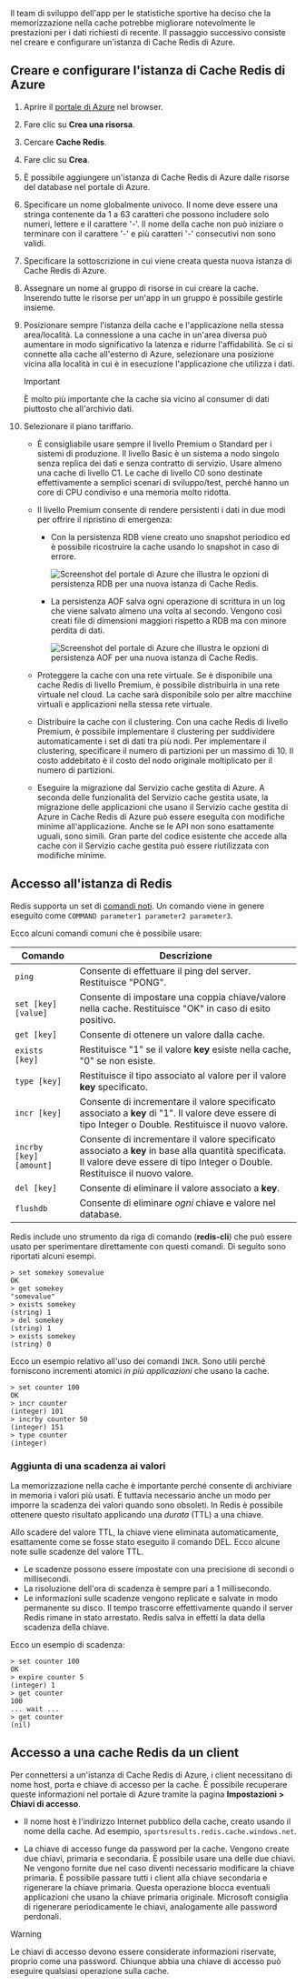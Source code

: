 Il team di sviluppo dell'app per le statistiche sportive ha deciso che la memorizzazione nella cache potrebbe migliorare notevolmente le prestazioni per i dati richiesti di recente. Il passaggio successivo consiste nel creare e configurare un'istanza di Cache Redis di Azure.

## <a name="create-and-configure-the-azure-redis-cache-instance"></a>Creare e configurare l'istanza di Cache Redis di Azure

1. Aprire il [portale di Azure](https://portal.azure.com/?azure-portal=true) nel browser.

1. Fare clic su **Crea una risorsa**.

1. Cercare **Cache Redis**.

1. Fare clic su **Crea**.

1. È possibile aggiungere un'istanza di Cache Redis di Azure dalle risorse del database nel portale di Azure.

1. Specificare un nome globalmente univoco. Il nome deve essere una stringa contenente da 1 a 63 caratteri che possono includere solo numeri, lettere e il carattere '-'. Il nome della cache non può iniziare o terminare con il carattere '-' e più caratteri '-' consecutivi non sono validi.

1. Specificare la sottoscrizione in cui viene creata questa nuova istanza di Cache Redis di Azure.

1. Assegnare un nome al gruppo di risorse in cui creare la cache. Inserendo tutte le risorse per un'app in un gruppo è possibile gestirle insieme.

1. Posizionare sempre l'istanza della cache e l'applicazione nella stessa area/località. La connessione a una cache in un'area diversa può aumentare in modo significativo la latenza e ridurre l'affidabilità. Se ci si connette alla cache all'esterno di Azure, selezionare una posizione vicina alla località in cui è in esecuzione l'applicazione che utilizza i dati.

    > [!IMPORTANT]
    > È molto più importante che la cache sia vicino al consumer di dati piuttosto che all'archivio dati.

1. Selezionare il piano tariffario. 
    - È consigliabile usare sempre il livello Premium o Standard per i sistemi di produzione. Il livello Basic è un sistema a nodo singolo senza replica dei dati e senza contratto di servizio. Usare almeno una cache di livello C1. Le cache di livello C0 sono destinate effettivamente a semplici scenari di sviluppo/test, perché hanno un core di CPU condiviso e una memoria molto ridotta.

    - Il livello Premium consente di rendere persistenti i dati in due modi per offrire il ripristino di emergenza:

        - Con la persistenza RDB viene creato uno snapshot periodico ed è possibile ricostruire la cache usando lo snapshot in caso di errore.

            ![Screenshot del portale di Azure che illustra le opzioni di persistenza RDB per una nuova istanza di Cache Redis.](../media/3-redis-persistence-1.png)

        - La persistenza AOF salva ogni operazione di scrittura in un log che viene salvato almeno una volta al secondo. Vengono così creati file di dimensioni maggiori rispetto a RDB ma con minore perdita di dati.

            ![Screenshot del portale di Azure che illustra le opzioni di persistenza AOF per una nuova istanza di Cache Redis.](../media/3-redis-persistence-2.png)

    - Proteggere la cache con una rete virtuale.
      Se è disponibile una cache Redis di livello Premium, è possibile distribuirla in una rete virtuale nel cloud. La cache sarà disponibile solo per altre macchine virtuali e applicazioni nella stessa rete virtuale.

    - Distribuire la cache con il clustering.
      Con una cache Redis di livello Premium, è possibile implementare il clustering per suddividere automaticamente i set di dati tra più nodi. Per implementare il clustering, specificare il numero di partizioni per un massimo di 10. Il costo addebitato è il costo del nodo originale moltiplicato per il numero di partizioni.

    - Eseguire la migrazione dal Servizio cache gestita di Azure.
      A seconda delle funzionalità del Servizio cache gestita usate, la migrazione delle applicazioni che usano il Servizio cache gestita di Azure in Cache Redis di Azure può essere eseguita con modifiche minime all'applicazione. Anche se le API non sono esattamente uguali, sono simili. Gran parte del codice esistente che accede alla cache con il Servizio cache gestita può essere riutilizzata con modifiche minime.

## <a name="accessing-the-redis-instance"></a>Accesso all'istanza di Redis

Redis supporta un set di [comandi noti](https://redis.io/commands). Un comando viene in genere eseguito come `COMMAND parameter1 parameter2 parameter3`.

Ecco alcuni comandi comuni che è possibile usare:

| Comando | Descrizione |
|---------|-------------|
| `ping` | Consente di effettuare il ping del server. Restituisce "PONG". |
| `set [key] [value]` | Consente di impostare una coppia chiave/valore nella cache. Restituisce "OK" in caso di esito positivo. |
| `get [key]` | Consente di ottenere un valore dalla cache. |
| `exists [key]` | Restituisce "1" se il valore **key** esiste nella cache, "0" se non esiste. |
| `type [key]` | Restituisce il tipo associato al valore per il valore **key** specificato. |
| `incr [key]` | Consente di incrementare il valore specificato associato a **key** di "1". Il valore deve essere di tipo Integer o Double. Restituisce il nuovo valore. |
| `incrby [key] [amount]` | Consente di incrementare il valore specificato associato a **key** in base alla quantità specificata. Il valore deve essere di tipo Integer o Double. Restituisce il nuovo valore. |
| `del [key]` | Consente di eliminare il valore associato a **key**. |
| `flushdb` | Consente di eliminare _ogni_ chiave e valore nel database. |

Redis include uno strumento da riga di comando (**redis-cli**) che può essere usato per sperimentare direttamente con questi comandi. Di seguito sono riportati alcuni esempi.

```output
> set somekey somevalue
OK
> get somekey
"somevalue"
> exists somekey
(string) 1
> del somekey
(string) 1
> exists somekey
(string) 0
```

Ecco un esempio relativo all'uso dei comandi `INCR`. Sono utili perché forniscono incrementi atomici _in più applicazioni_ che usano la cache.

```output
> set counter 100
OK
> incr counter
(integer) 101
> incrby counter 50
(integer) 151
> type counter
(integer)
```

### <a name="adding-an-expiration-time-to-values"></a>Aggiunta di una scadenza ai valori

La memorizzazione nella cache è importante perché consente di archiviare in memoria i valori più usati. È tuttavia necessario anche un modo per imporre la scadenza dei valori quando sono obsoleti. In Redis è possibile ottenere questo risultato applicando una _durata_ (TTL) a una chiave.

Allo scadere del valore TTL, la chiave viene eliminata automaticamente, esattamente come se fosse stato eseguito il comando DEL. Ecco alcune note sulle scadenze del valore TTL.

- Le scadenze possono essere impostate con una precisione di secondi o millisecondi.
- La risoluzione dell'ora di scadenza è sempre pari a 1 millisecondo.
- Le informazioni sulle scadenze vengono replicate e salvate in modo permanente su disco. Il tempo trascorre effettivamente quando il server Redis rimane in stato arrestato. Redis salva in effetti la data della scadenza della chiave.

Ecco un esempio di scadenza:

```output
> set counter 100
OK
> expire counter 5
(integer) 1
> get counter
100
... wait ...
> get counter
(nil)
```

## <a name="accessing-a-redis-cache-from-a-client"></a>Accesso a una cache Redis da un client

Per connettersi a un'istanza di Cache Redis di Azure, i client necessitano di nome host, porta e chiave di accesso per la cache. È possibile recuperare queste informazioni nel portale di Azure tramite la pagina **Impostazioni > Chiavi di accesso**. 

- Il nome host è l'indirizzo Internet pubblico della cache, creato usando il nome della cache. Ad esempio, `sportsresults.redis.cache.windows.net`.

- La chiave di accesso funge da password per la cache. Vengono create due chiavi, primaria e secondaria. È possibile usare una delle due chiavi. Ne vengono fornite due nel caso diventi necessario modificare la chiave primaria. È possibile passare tutti i client alla chiave secondaria e rigenerare la chiave primaria. Questa operazione blocca eventuali applicazioni che usano la chiave primaria originale. Microsoft consiglia di rigenerare periodicamente le chiavi, analogamente alle password perdonali.

> [!WARNING]
> Le chiavi di accesso devono essere considerate informazioni riservate, proprio come una password. Chiunque abbia una chiave di accesso può eseguire qualsiasi operazione sulla cache.

